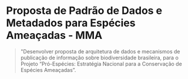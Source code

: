 # Proposta de Padrão de Dados e Metadados para Espécies Ameaçadas - MMA


>"Desenvolver proposta de arquitetura de dados e mecanismos de publicação de informação sobre biodiversidade brasileira, para o Projeto “Pró-Espécies: Estratégia Nacional para a Conservação de Espécies Ameaçadas”.
